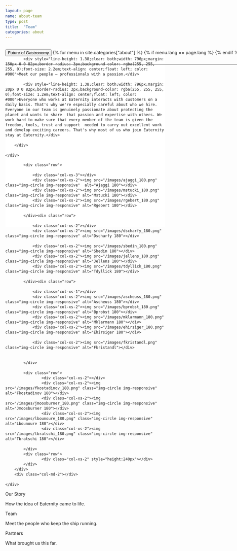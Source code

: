 ```yaml
---
layout: page
name: about-team
type: post
title:  "Team"
categories: about
---
```



<div style="background-color: #fff;">
	<div class="container-hero container-hero-1 clearfix" style="height: 560px;background: rgb(255, 255, 255);background-repeat: no-repeat;background-size: 1000px;background-position: center bottom;">
		<div class="container-hero-content container-hero-content-1 clearfix">
			<div class="container-4 clearfix" style="margin-bottom:-40px;margin-top:30px;width: 960px;height: 46px;border-bottom: 1px solid rgb(0, 0, 0);">
				<button class="text text-5" style="text-align:left;color:#000" onClick="window.location='/about';" >Future of Gastronomy</button>
				{% for menu in site.categories["about"] %}
				{% if menu.lang == page.lang %}
				<button class="_button" style="float:right;margin-left:20px;margin-top:8px;font-size:0.95em;color:#000" onClick="window.location='{{menu.url}}';">{{menu.title}}</button>
				{% endif %}{% endfor %}
			</div>
			
			<div style="line-height: 1.38;clear: both;width: 796px;margin: 150px 0 0 82px;border-radius: 3px;background-color: rgba(255, 255, 255, 0);font-size: 2.2em;text-align: center;float: left; color: #000">Meet our people – professionals with a passion.</div>
			
			<div style="line-height: 1.38;clear: both;width: 796px;margin: 20px 0 0 82px;border-radius: 3px;background-color: rgba(255, 255, 255, 0);font-size: 1.2em;text-align: center;float: left; color: #000">Everyone who works at Eaternity interacts with customers on a daily basis. That's why we're especially careful about who we hire. Everyone in our team is genuinely passionate about protecting the planet and wants to share  that passion and expertise with others. We work hard to make sure that every member of the team is given the freedom, tools, trust and support  needed to carry out excellent work and develop exciting careers. That's why most of us who join Eaternity stay at Eaternity.</div>
	
		</div>

	</div>
</div>	


<!-- <div style="background: -webkit-linear-gradient(90deg, rgb(255, 255, 255) 0%, rgb(245, 245, 245) 100%) rgb(222, 222, 222);margin-top:60px;margin-bottom:160px">
	 -->
<div class="container">
	<div class="row">
		<div class="col-md-2"></div>
		<div class="col-md-8">
			
			
			<div class="row">
				
				<div class="col-xs-3"></div>
				<div class="col-xs-2"><img src="/images/ajaggi_180.png" class="img-circle img-responsive"  alt="Ajaggi 180"></div>
				<div class="col-xs-2"><img src="/images/mstucki_180.png" class="img-circle img-responsive" alt="Mstucki 180"></div>
				<div class="col-xs-2"><img src="/images/rgebert_180.png" class="img-circle img-responsive" alt="Rgebert 180"></div>
				
			</div><div class="row">
				
				<div class="col-xs-2"></div>
				<div class="col-xs-2"><img src="/images/dscharfy_180.png" class="img-circle img-responsive" alt="Dscharfy 180"></div>
				
				<div class="col-xs-2"><img src="/images/sbedin_180.png" class="img-circle img-responsive" alt="Sbedin 180"></div>
				<div class="col-xs-2"><img src="/images/jellens_180.png" class="img-circle img-responsive" alt="Jellens 180"></div>
				<div class="col-xs-2"><img src="/images/tdyllick_180.png" class="img-circle img-responsive" alt="Tdyllick 180"></div>
				
			</div><div class="row">
				
				<div class="col-xs-1"></div>
				<div class="col-xs-2"><img src="/images/ascheuss_180.png" class="img-circle img-responsive" alt="Ascheuss 180"></div>
				<div class="col-xs-2"><img src="/images/bprobst_180.png" class="img-circle img-responsive" alt="Bprobst 180"></div>
				<div class="col-xs-2"><img src="/images/mklarmann_180.png" class="img-circle img-responsive" alt="Mklarmann 180"></div>
				<div class="col-xs-2"><img src="/images/ehirsiger_180.png" class="img-circle img-responsive" alt="Ehirsiger 180"></div>
				
				<div class="col-xs-2"><img src="/images/fkristandl.png" class="img-circle img-responsive" alt="Fkristandl"></div>

				
			</div>
			
			<div class="row">
					<div class="col-xs-2"></div>
					<div class="col-xs-2"><img src="/images/fkostadinov_180.png" class="img-circle img-responsive" alt="Fkostadinov 180"></div>
					<div class="col-xs-2"><img src="/images/jmoosburner_180.png" class="img-circle img-responsive" alt="Jmoosburner 180"></div>
					<div class="col-xs-2"><img src="/images/lbounoure_180.png" class="img-circle img-responsive" alt="Lbounoure 180"></div>
					<div class="col-xs-2"><img src="/images/tbratschi_180.png" class="img-circle img-responsive" alt="Tbratschi 180"></div>	

			</div>
			<div class="row">
					<div class="col-xs-2" style="height:240px"></div>
			</div>
		</div>
		<div class="col-md-2"></div>
			
	</div>
</div>



<div class="follow-up-footer follow-up-footer-7 clearfix">
	<div class="container-follow-up clearfix">
	<div class="element-our-story element-our-story-2 clearfix">
	<p class="text text-152">Our Story</p>
	<p class="text text-159">How the idea of Eaternity came to life.</p>
	</div>
	<div class="element-team element-team-3 clearfix">
	<p class="text text-174">Team</p>
	<p class="text text-188">Meet the people who keep the ship running.</p>
	</div>
	<div class="element-partners clearfix">
	<p class="text text-205">Partners</p>
	<p class="text text-216">What brought us this far.</p>
	</div>
	</div>
</div>
